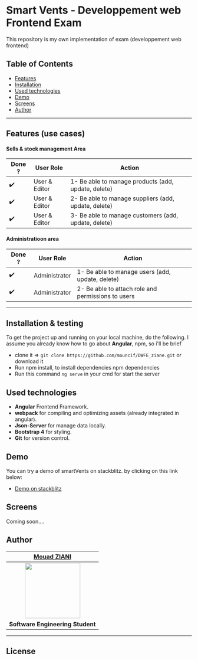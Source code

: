 # Smart Vents - Developpement web Frontend Exam

This repository is my own implementation of exam (developpement web frontend) 

## Table of Contents

- [Features](#features-use-cases)
- [Installation](#installation--testing)
- [Used technologies](#used-technologies)
- [Demo](#Demo)
- [Screens](#Screens)
- [Author](#author)
---

## Features (use cases)

#### Sells & stock management Area
| Done ? | User Role   |  Action                                                              |
|----|----------------|---------------------------------------------------------------------- |
| :heavy_check_mark:  | User & Editor   | 1- Be able to manage products (add, update, delete)  |
| :heavy_check_mark:  | User & Editor   | 2- Be able to manage suppliers (add, update, delete) |
| :heavy_check_mark:  | User & Editor   | 3- Be able to manage customers (add, update, delete) |


#### Administratioon area
| Done ? | User Role   |  Action        |
|----|---------------|----------------|
| :heavy_check_mark: | Administrator   | 1- Be able to manage users (add, update, delete) |
| :heavy_check_mark: | Administrator   | 2- Be able to attach role and permissions to users |

---

## Installation & testing

To get the project up and running on your local machine, do the following. I assume you already know how to go about **Angular**, npm, so i'll be brief

- clone it => `git clone https://github.com/mouncif/DWFE_ziane.git` or download it
- Run npm install, to install dependencies npm dependencies
- Run this command `ng serve` in your cmd for start the server 

## Used technologies

- **Angular** Frontend Framework.
- **webpack** for compiling and optimizing assets (already integrated in angular).
- **Json-Server** for manage data locally.
- **Bootstrap 4** for styling.
- **Git** for version control.

## Demo

You can try a demo of smartVents on stackblitz. by clicking on this link below:
- [Demo on stackblitz](#https://stackblitz.com/github/mouncif/DWFE_ziane) 

## Screens

Coming soon....

## Author

| <a href="http://mouadziani.github.io" target="_blank">**Mouad ZIANI**</a>  |
| :---: |
| <img width="150" height="150" src="https://github.com/mouadziani.png?v=3&s=150">|
| <strong>Software Engineering Student </strong> |

---

## License
